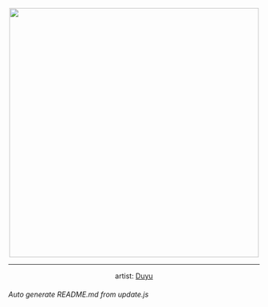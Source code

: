 
<p align="center">
  <img width="500" src="https://nekos.best/api/v2/neko/0048.png">
  <hr/>
  <center>
    artist: <a href="https://www.pixiv.net/en/artworks/80283439">Duyu</a>
  </center>
</p>


###### Auto generate README.md from update.js

